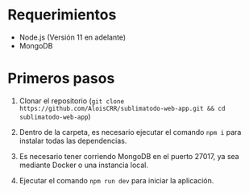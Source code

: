 # Requerimientos

-   Node.js (Versión 11 en adelante)
-   MongoDB

# Primeros pasos

1. Clonar el repositorio (`git clone https://github.com/AloisCRR/sublimatodo-web-app.git && cd sublimatodo-web-app`)

2. Dentro de la carpeta, es necesario ejecutar el comando `npm i` para instalar todas las dependencias.

3. Es necesario tener corriendo MongoDB en el puerto 27017, ya sea mediante Docker o una instancia local.

4. Ejecutar el comando `npm run dev` para iniciar la aplicación.
